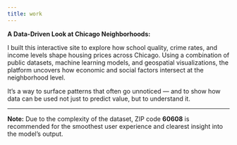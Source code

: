 ```yaml
---
title: work
---
```

<strong>A Data-Driven Look at Chicago Neighborhoods:</strong>


<div class="streamlit-container">
  <iframe src="https://finalprojectmichael.streamlit.app/?embed=true" width="100%" height="600px" frameborder="0" onload="this.style.display='block'" onerror="this.style.display='none';document.getElementById('fallback').style.display='block'" style="display:none;"></iframe>
  <div id="fallback" style="display:block;">
  </div>
</div>

I built this interactive site to explore how school quality, crime rates, and income levels shape housing prices across Chicago. Using a combination of public datasets, machine learning models, and geospatial visualizations, the platform uncovers how economic and social factors intersect at the neighborhood level.

It’s a way to surface patterns that often go unnoticed — and to show how data can be used not just to predict value, but to understand it.
<hr>
<p><strong>Note:</strong> Due to the complexity of the dataset, ZIP code <strong>60608</strong> is recommended for the smoothest user experience and clearest insight into the model’s output.</p>

